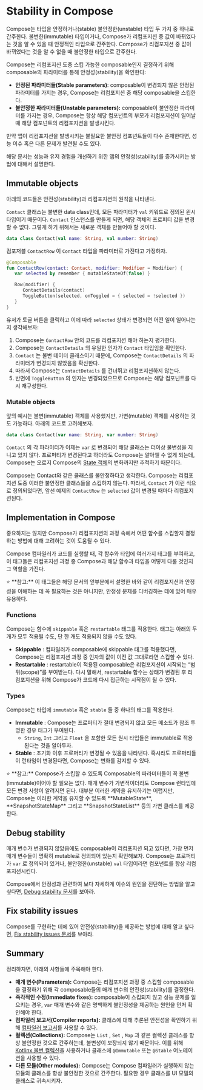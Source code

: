 # Stability in Compose

Compose는 타입을 안정하거나(stable) 불안정한(unstable) 타입 두 가지 중 하나로 간주한다. 불변한(immutable) 타입이거나, Compose가 리컴포지션 중 값이 바뀌었다는 것을 알 수 있을 때 안정적인 타입으로 간주한다. Compose가 리컴포지션 중 값이 바뀌었다는 것을 알 수 없을 때 불안정한 타입으로 간주한다.

Compose는 리컴포지션 도중 스킵 가능한 composable인지 결정하기 위해 composable의 파라미터를 통해 안정성(stability)을 확인한다:

- **안정된 파라미터들(Stable parameters)**: composable이 변경되지 않은 안정된 파라미터를 가지는 경우, Compose는 리컴포지션 중 해당 composable을 스킵한다.
- **불안정한 파라미터들(Unstable parameters):** composable이 불안정한 파라미터를 가지는 경우, Compose는 항상 해당 컴포넌트의 부모가 리컴포지션이 일어날 때 해당 컴포넌트의 리컴포지션을 발생시킨다.

만약 앱이 리컴포지션을 발생시키는 불필요한 불안정 컴포넌트들이 다수 존재한다면, 성능 이슈 혹은 다른 문제가 발견될 수도 있다.

해당 문서는 성능과 유저 경험을 개선하기 위한 앱의 안정성(stability)를 증가시키는 방법에 대해서 설명한다.

## Immutable objects

아래의 코드들은 안전성(stability)과 리컴포지션의 원칙을 나타낸다.

`Contact` 클래스는 불변한 data class인데, 모든 파라미터가 `val` 키워드로 정의된 윈시 타입이기 때문이다. `Contact` 인스턴스를 만들게 되면, 해당 객체의 프로퍼티 값을 변경할 수 없다. 그렇게 하기 위해서는 새로운 객체를 만들어야 할 것이다.

```kotlin
data class Contact(val name: String, val number: String)
```

컴포저블 `ContactRow` 이 `Contact` 타입을 파라미터로 가진다고 가정하자.

```kotlin
@Composable
fun ContactRow(contact: Contact, modifier: Modifier = Modifier) {
   var selected by remember { mutableStateOf(false) }

   Row(modifier) {
      ContactDetails(contact)
      ToggleButton(selected, onToggled = { selected = !selected })
   }
}
```

유저가 토글 버튼을 클릭하고 이에 따라 `selected` 상태가 변경되면 어떤 일이 일어나는지 생각해보자:

1. Compose는 `ContactRow` 안의 코드를 리컴포지션 해야 하는지 평가한다.
2. Compose는 `ContactDetails` 의 유일한 인자가 `Contact` 타입임을 확인한다.
3. `Contact` 는 불변 데이터 클래스이기 때문에, Compose는 `ContactDetails` 의 파라미터가 변경되지 않았음을 확신한다.
4. 따라서 Compose는 `ContactDetails` 를 건너뛰고 리컴포지션하지 않는다.
5. 반면에 `ToggleButton` 의 인자는 변경되었으므로 Compose는 해당 컴포넌트를 다시 재구성한다.

### Mutable objects

앞의 예시는 불변(immutable) 객체를 사용했지만, 가변(mutable) 객체를 사용하는 것도 가능하다. 아래의 코드로 고려해보자.

```kotlin
data class Contact(var name: String, var number: String)
```

`Contact` 의 각 파라미터가 이제는 `var` 로 변경되어 해당 클래스는 더이상 불변성을 지니고 있지 않다. 프로퍼티가 변경된다고 하더라도 Compose는 알아챌 수 없게 되는데, Compose는 오로지 Compose의 [State 객체](https://developer.android.com/reference/kotlin/androidx/compose/runtime/MutableState)의 변화까지만 추적하기 때문이다.

Compose는  Contact와 같은 클래스를 불안정하다고 생각한다. Compose는 리컴포지션 도중 이러한 불안정한 클래스들을 스킵하지 않는다. 따라서, `Contact` 가 이런 식으로 정의되었다면, 앞선 예제의 `ContactRow` 는 `selected` 값이 변경될 때마다 리컴포지션된다.

## Implementation in Compose

중요하지는 않지만 Compose가 리컴포지션의 과정 속에서 어떤 함수를 스킵할지 결정하는 방법에 대해 고려하는 것이 도움될 수 있다.

Compose 컴파일러가 코드를 실행할 때, 각 함수와 타입에 여러가지 태그를 부여하고, 이 태그들은 리컴포지션 과정 중 Compose과 해당 함수과 타입을 어떻게 다룰 것인지 그 역할을 가진다.

<aside>
⭐ **참고:** 이 태그들은 해당 문서의 앞부분에서 설명한 바와 같이 리컴포지션과 안정성을 이해하는 데 꼭 필요하는 것은 아니지만, 안정성 문제를 디버깅하는 데에 있어 매우 유용하다.

</aside>

### Functions

Compose는 함수에 `skippable` 혹은 `restartable` 태그를 적용한다. 태그는 아래의 두 개가 모두 적용될 수도, 단 한 개도 적용되지 않을 수도 있다.

- **Skippable** : 컴파일러가 composable에 skippable 태그를 적용했다면, Compose는 리컴포지션 과정 중 인자의 값이 이전 값 그대로라면 스킵할 수 있다.
- **Restartable** : restartable이 적용된 composable은 리컴포지션이 시작되는 “범위(scope)”를 부여받는다. 다시 말해서, restartable 함수는 상태가 변경된 후 리컴포지션을 위해 Compose가 코드에 다시 접근하는 시작점이 될 수 있다.

### Types

Compose는 타입에 `immutable` 혹은 `stable` 둘 중 하나의 태그를 적용한다.

- **Immutable** : Compose는 프로퍼티가 절대 변경되지 않고 모든 메소드가 참조 투명한 경우 태그가 부여된다.
    - `String`, `Int` 그리고 `Float` 을 포함한 모든 원시 타입들은 immutable로 적용된다는 것을 알아두자.
- **Stable** : 초기화 이후 프로퍼티가 변경될 수 있음을 나타낸다. 혹시라도 프로퍼티들이 런타임이 변경된다면, Compose는 변화를 감지할 수 있다.

<aside>
⭐ **참고:** Compose가 스킵할 수 있도록 Composable의 파라미터들이 꼭 불변(immutable)이어야 할 필요는 없다. 매개 변수가 가변적이더라도 Compose 런타임에 모든 변경 사항이 알려지면 된다. 대부분 이러한 계약을 유지하기는 어렵지만, Compose는 이러한 계약을 유지할 수 있도록 **MutableState**, **SnapshotStateMap** 그리고 **SnapshotStateList** 등의 가변 클래스를 제공한다.

</aside>

## Debug stability

매개 변수가 변경되지 않았음에도 composable이 리컴포지션 되고 있다면, 가장 먼저 매개 변수들이 명확히 mutable로 정의되어 있는지 확인해보자. Compose는 프로퍼티가 `var` 로 정의되어 있거나, 불안정한(unstable) `val` 타입이라면 컴포넌트를 항상 리컴포지션시킨다.

Compose에서 안정성과 관련하여 보다 자세하게 이슈의 원인을 진단하는 방법을 알고 싶다면, [Debug stability 문서](https://developer.android.com/develop/ui/compose/performance/stability/diagnose)를 보아라.

## Fix stability issues

Compose를 구현하는 데에 있어 안전성(stability)을 제공하는 방법에 대해 알고 싶다면, [Fix stability issues 문서](https://developer.android.com/develop/ui/compose/performance/stability/fix)를 보아라.

## Summary

정리하자면, 아래의 사항들에 주목해야 한다.

- **매개 변수(Parameters):** Compose는 리컴포지션 과정 중 스킵할 composable을 결정하기 위해 각 composable들의 매개 변수의 안전성(stability)를 결정한다.
- **즉각적인 수정(Immediate fixes):** composable이 스킵되지 않고 성능 문제를 일으키는 경우, `var` 매개 변수와 같은 명백하게 불안정성을 제공하는 원인을 먼저 확인해야 한다.
- **컴파일러 보고서(Compiler reports):** 클래스에 대해 추론된 안전성을 확인하기 위해 [컴파일러 보고서](https://developer.android.com/develop/ui/compose/performance/stability/diagnose#compose-compiler)를 사용할 수 있다.
- **컬렉션(Collections):** Compose는 `List` , `Set` , `Map` 과 같은 컬렉션 클래스를 항상 불안정한 것으로 간주하는데, 불변성이 보장되지 않기 때문이다. 이를 위해 [Kotlinx 불변 컬렉션](https://developer.android.com/develop/ui/compose/performance/stability/fix?_gl=1*oswko5*_up*MQ..*_ga*NTkzMTY3MDc1LjE3MjE5MDgwODg.*_ga_6HH9YJMN9M*MTcyMTkwODA4Ny4xLjAuMTcyMTkwODA4Ny4wLjAuMA..#immutable-collections)을 사용하거나 클래스에 `@Immutable` 또는 `@Stable` 어노테이션을 사용할 수 있다.
- **다른 모듈(Other modules):** Compose는 Compose 컴파일러가 실행하지 않는 모듈의 클래스를 항상 불안정한 것으로 간주한다. 필요한 경우 클래스를 UI 모델의 클래스로 귀속시키자.